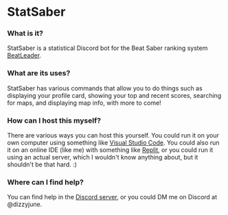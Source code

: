 # StatSaber

### What is it?
StatSaber is a statistical Discord bot for the Beat Saber ranking system [BeatLeader](https://www.beatleader.xyz/).

### What are its uses?
StatSaber has various commands that allow you to do things such as displaying your profile card, showing your top and recent scores, searching for maps, and displaying map info, with more to come!

### How can I host this myself?
There are various ways you can host this yourself. You could run it on your own computer using something like [Visual Studio Code](https://code.visualstudio.com/). You could also run it on an online IDE (like me) with something like [Replit](https://replit.com/), or you could run it using an actual server, which I wouldn't know anything about, but it shouldn't be that hard. :)

### Where can I find help?
You can find help in the [Discord server](https://discord.gg/VqHBGf3g), or you could DM me on Discord at @dizzyjune.
